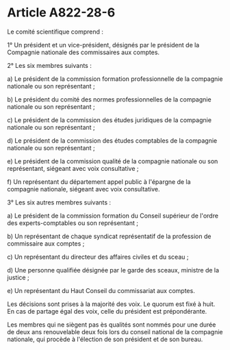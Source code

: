 # Article A822-28-6

<p>Le comité scientifique comprend : </p><p> 1° Un président et un vice-président, désignés par le président de la Compagnie nationale des commissaires aux comptes. </p><p> 2° Les six membres suivants : </p><p> a) Le président de la commission formation professionnelle de la compagnie nationale ou son représentant ; </p><p> b) Le président du comité des normes professionnelles de la compagnie nationale ou son représentant ; </p><p> c) Le président de la commission des études juridiques de la compagnie nationale ou son représentant ; </p><p> d) Le président de la commission des études comptables de la compagnie nationale ou son représentant ; </p><p> e) Le président de la commission qualité de la compagnie nationale ou son représentant, siégeant avec voix consultative ; </p><p> f) Un représentant du département appel public à l'épargne de la compagnie nationale, siégeant avec voix consultative. </p><p> 3° Les six autres membres suivants : </p><p> a) Le président de la commission formation du Conseil supérieur de l'ordre des experts-comptables ou son représentant ; </p><p> b) Un représentant de chaque syndicat représentatif de la profession de commissaire aux comptes ; </p><p> c) Un représentant du directeur des affaires civiles et du sceau ; </p><p> d) Une personne qualifiée désignée par le garde des sceaux, ministre de la justice ; </p><p> e) Un représentant du Haut Conseil du commissariat aux comptes. </p><p> Les décisions sont prises à la majorité des voix. Le quorum est fixé à huit. En cas de partage égal des voix, celle du président est prépondérante. </p><p> Les membres qui ne siègent pas ès qualités sont nommés pour une durée de deux ans renouvelable deux fois lors du conseil national de la compagnie nationale, qui procède à l'élection de son président et de son bureau. </p>